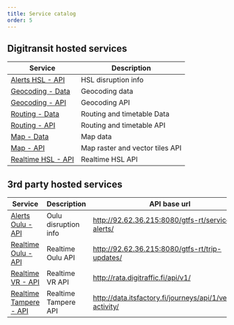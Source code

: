 ```yaml
---
title: Service catalog
order: 5
---
```


## Digitransit hosted services

| Service                                    | Description                     |
|--------------------------------------------|---------------------------------|
| [Alerts HSL - API ](../alerts-hsl-api/)    | HSL disruption info            
| [Geocoding - Data ](../geocoding-data/)    | Geocoding data               
| [Geocoding - API ](../geocoding-api/)      | Geocoding API
| [Routing - Data](../routing-data/)         | Routing and timetable Data
| [Routing - API](../routing-api/)           | Routing and timetable API
| [Map - Data](../map-data/)                 | Map data
| [Map - API](../map-api/)                   | Map raster and vector tiles API
| [Realtime HSL - API](../realtime-hsl-api/) | Realtime HSL API

## 3rd party hosted services

| Service                                      | Description                | API base url                               |
|----------------------------------------------|----------------------------|--------------------------------------------|
| [Alerts Oulu - API](../3rd-party-apis/)      | Oulu disruption info       | http://92.62.36.215:8080/gtfs-rt/service-alerts/
| [Realtime Oulu - API](../3rd-party-apis/)    | Realtime Oulu API          | http://92.62.36.215:8080/gtfs-rt/trip-updates/
| [Realtime VR - API](../3rd-party-apis/)      | Realtime VR API            | http://rata.digitraffic.fi/api/v1/
| [Realtime Tampere - API](../3rd-party-apis/) | Realtime Tampere API       | http://data.itsfactory.fi/journeys/api/1/vehicle-activity/
